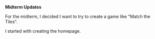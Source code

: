 **Midterm Updates**

For the midterm, I decided I want to try to create a game like "Match the Tiles". 

I started with creating the homepage. 

